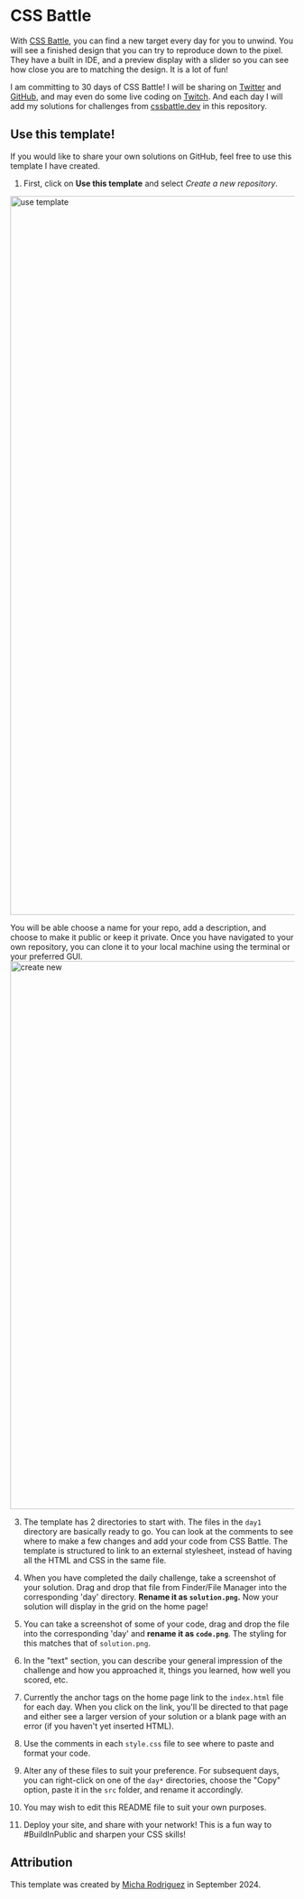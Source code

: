 # CSS Battle

With [CSS Battle](https://cssbattle.dev), you can find a new target every day for you to unwind. You will see a finished design that you can try to reproduce down to the pixel. They have a built in IDE, and a preview display with a slider so you can see how close you are to matching the design. It is a lot of fun!

I am committing to 30 days of CSS Battle! I will be sharing on [Twitter](https://x.com) and [GitHub](https://github.com), and may even do some live coding on [Twitch](https://twitch.com). And each day I will add my solutions for challenges from [cssbattle.dev](https://cssbattle.dev) in this repository.

## Use this template!

If you would like to share your own solutions on GitHub, feel free to use this template I have created. 

1. First, click on **Use this template** and select *Create a new repository*.
<img width="1275" alt="use template" src="https://github.com/user-attachments/assets/9e61acd6-a06d-463a-9b9a-ead81f848c0c">

You will be able choose a name for your repo, add a description, and choose to make it public or keep it private.  Once you have navigated to your own repository, you can clone it to your local machine using the terminal or your preferred GUI.
<img width="972" alt="create new" src="https://github.com/user-attachments/assets/1b0ac8fd-7579-4215-8c03-e35dbbe4e529">

3. The template has 2 directories to start with. The files in the `day1` directory are basically ready to go. You can look at the comments to see where to make a few changes and add your code from CSS Battle. The template is structured to link to an external stylesheet, instead of having all the HTML and CSS in the same file.

4. When you have completed the daily challenge, take a screenshot of your solution. Drag and drop that file from Finder/File Manager into the corresponding 'day' directory. **Rename it as `solution.png`.** Now your solution will display in the grid on the home page!

5. You can take a screenshot of some of your code, drag and drop the file into the corresponding 'day' and **rename it as `code.png`**. The styling for this matches that of `solution.png`.

6. In the "text" section, you can describe your general impression of the challenge and how you approached it, things you learned, how well you scored, etc.

7. Currently the anchor tags on the home page link to the `index.html` file for each day. When you click on the link, you'll be directed to that page and either see a larger version of your solution or a blank page with an error (if you haven't yet inserted HTML).

8. Use the comments in each `style.css` file to see where to paste and format your code.

9. Alter any of these files to suit your preference. For subsequent days, you can right-click on one of the `day*` directories, choose the "Copy" option, paste it in the `src` folder, and rename it accordingly. 

10. You may wish to edit this README file to suit your own purposes.

11. Deploy your site, and share with your network! This is a fun way to #BuildInPublic and sharpen your CSS skills!

## Attribution

This template was created by [Micha Rodriguez](https://github.com/michaella23) in September 2024.

